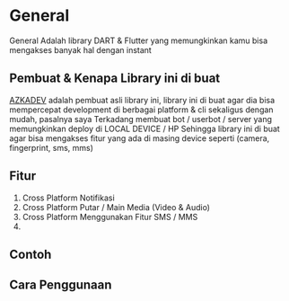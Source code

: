 # General

General Adalah library DART & Flutter yang memungkinkan kamu bisa mengakses banyak hal dengan instant

## Pembuat & Kenapa Library ini di buat

[AZKADEV](https://github.com/azkadev) adalah pembuat asli library ini, library ini di buat agar dia bisa mempercepat development di berbagai platform & cli sekaligus dengan mudah, pasalnya saya Terkadang membuat bot / userbot / server yang memungkinkan deploy di LOCAL DEVICE / HP Sehingga library ini di buat agar bisa mengakses fitur yang ada di masing device seperti (camera, fingerprint, sms, mms)

## Fitur

1. Cross Platform Notifikasi
2. Cross Platform Putar / Main Media (Video & Audio)
3. Cross Platform Menggunakan Fitur SMS / MMS
4. 

## Contoh


## Cara Penggunaan


